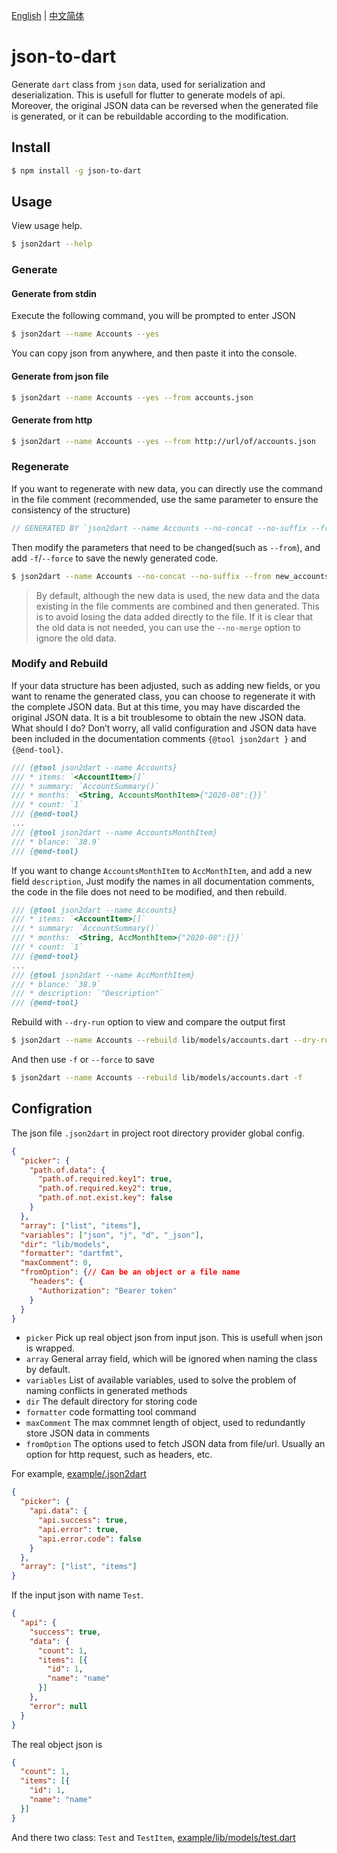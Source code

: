 [English](https://github.com/wenjunxiao/json-to-dart/blob/master/README.md) | [中文简体](https://github.com/wenjunxiao/json-to-dart/blob/master/README-ZH.md)

# json-to-dart

  Generate `dart` class from `json` data, used for serialization and deserialization.
  This is usefull for flutter to generate models of api.
  Moreover, the original JSON data can be reversed when the generated file is generated,
  or it can be rebuildable according to the modification.

## Install

```bash
$ npm install -g json-to-dart
```

## Usage

  View usage help.
```bash
$ json2dart --help
```

### Generate

#### Generate from stdin

  Execute the following command, you will be prompted to enter JSON
```bash
$ json2dart --name Accounts --yes
```
  You can copy json from anywhere, and then paste it into the console.

#### Generate from json file

```bash
$ json2dart --name Accounts --yes --from accounts.json
```

#### Generate from http

```bash
$ json2dart --name Accounts --yes --from http://url/of/accounts.json
```

### Regenerate

  If you want to regenerate with new data, you can directly use the command in the file comment
  (recommended, use the same parameter to ensure the consistency of the structure)
```dart
// GENERATED BY `json2dart --name Accounts --no-concat --no-suffix --from accounts.json -y`
```
  Then modify the parameters that need to be changed(such as `--from`), 
  and add `-f`/`--force` to save the newly generated code.
```bash
$ json2dart --name Accounts --no-concat --no-suffix --from new_accounts.json -y -f
```

> By default, although the new data is used, the new data and the data existing in the file 
  comments are combined and then generated.
  This is to avoid losing the data added directly to the file. If it is clear that the old
  data is not needed, you can use the `--no-merge` option to ignore the old data.

### Modify and Rebuild
  If your data structure has been adjusted, such as adding new fields,
  or you want to rename the generated class, you can choose to regenerate it 
  with the complete JSON data. But at this time, you may have discarded the
  original JSON data. It is a bit troublesome to obtain the new JSON data. 
  What should I do? Don’t worry, all valid configuration and JSON data
  have been included in the documentation comments `{@tool json2dart }` and `{@end-tool}`.

```dart
/// {@tool json2dart --name Accounts}
/// * items: `<AccountItem>[]`
/// * summary: `AccountSummary()`
/// * months: `<String, AccountsMonthItem>{"2020-08":{}}`
/// * count: `1`
/// {@end-tool}
...
/// {@tool json2dart --name AccountsMonthItem}
/// * blance: `38.9`
/// {@end-tool}
```
  If you want to change `AccountsMonthItem` to `AccMonthItem`, 
  and add a new field `description`,  Just modify the names in all documentation comments,
  the code in the file does not need to be modified, and then rebuild.

```dart
/// {@tool json2dart --name Accounts}
/// * items: `<AccountItem>[]`
/// * summary: `AccountSummary()`
/// * months: `<String, AccMonthItem>{"2020-08":{}}`
/// * count: `1`
/// {@end-tool}
...
/// {@tool json2dart --name AccMonthItem}
/// * blance: `38.9`
/// * description: `"Description"`
/// {@end-tool}
```
  Rebuild with `--dry-run` option to view and compare the output first
```bash
$ json2dart --name Accounts --rebuild lib/models/accounts.dart --dry-run
```
  And then use `-f` or `--force` to save
```bash
$ json2dart --name Accounts --rebuild lib/models/accounts.dart -f
```

## Configration

  The json file `.json2dart` in project root directory provider global config.
```json
{
  "picker": {
    "path.of.data": {
      "path.of.required.key1": true,
      "path.of.required.key2": true,
      "path.of.not.exist.key": false
    }
  },
  "array": ["list", "items"],
  "variables": ["json", "j", "d", "_json"],
  "dir": "lib/models", 
  "formatter": "dartfmt",
  "maxComment": 0,
  "fromOption": {// Can be an object or a file name
    "headers": {
      "Authorization": "Bearer token"
    }
  }
}
```

* `picker` Pick up real object json from input json. This is usefull when json is wrapped.
* `array` General array field, which will be ignored when naming the class by default.
* `variables` List of available variables, used to solve the problem of naming conflicts in generated methods
* `dir` The default directory for storing code
* `formatter` code formatting tool command
* `maxComment` The max commnet length of object, used to redundantly store JSON data in comments
* `fromOption` The options used to fetch JSON data from file/url. Usually an option for http request, such as headers, etc.

 For example, [example/.json2dart](example/.json2dart)
```json
{
  "picker": {
    "api.data": {
      "api.success": true,
      "api.error": true,
      "api.error.code": false
    }
  },
  "array": ["list", "items"]
}
```

  If the input json with name `Test`.
```json
{
  "api": {
    "success": true,
    "data": {
      "count": 1,
      "items": [{
        "id": 1,
        "name": "name"
      }]
    },
    "error": null
  }
}
```
  The real object json is
```json
{
  "count": 1,
  "items": [{
    "id": 1,
    "name": "name"
  }]
}
```
  And there two class: `Test` and `TestItem`, 
  [example/lib/models/test.dart](example/lib/models/test.dart)
